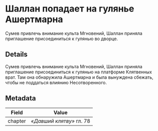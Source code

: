 # Шаллан попадает на гулянье Ашертмарна
Сумев привлечь внимание культа Мгновений, Шаллан приняла приглашение присоединиться к гулянью во дворце.

## Details
Сумев привлечь внимание культа Мгновений, Шаллан приняла приглашение присоединиться к гулянью на платформе Клятвенных врат. Там она обнаружила Ашертмарна и была вынуждена сбежать, чтобы не поддаться влиянию Несотворенного.

## Metadata
| Field | Value |
| ----- | ----- |
| chapter | *«Давший клятву»* гл. 78 |
